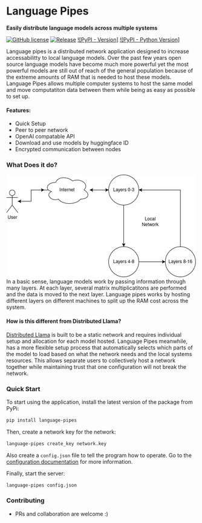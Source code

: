 # Language Pipes

**Easily distribute language models across multiple systems**  

[![GitHub license][License-Image]](License-Url)
[![Release][Release-Image]][Release-Url] 
[![PyPI - Version]](PyPiVersion-Url)
[![PyPI - Python Version]](PythonVersion-Url)

[License-Image]: https://img.shields.io/badge/license-MIT-blue.svg
[License-Url]: https://github.com/erinclemmer/language-pipes/blob/main/LICENSE

[Release-Url]: https://github.com/erinclemmer/language-pipes/releases/latest
[Release-Image]: https://img.shields.io/github/v/release/erinclemmer/language-pipes

[PyPiVersion-Url]: https://img.shields.io/pypi/v/language-pipes
[PythonVersion-Url]: https://img.shields.io/pypi/pyversions/language-pipes

Language pipes is a distributed network application designed to increase accessabilitty to local language models. Over the past few years open source language models have become much more powerful yet the most powerful models are still out of reach of the general population because of the extreme amounts of RAM that is needed to host these models. Language Pipes allows multiple computer systems to host the same model and move computatiton data between them while being as easy as possible to set up.

#### Features:
- Quick Setup
- Peer to peer network
- OpenAI compatable API
- Download and use models by huggingface ID
- Encrypted communication between nodes

### What Does it do?
![Basic Flow](./pictures/Basic_Flow.png "Basic Flow")  
In a basic sense, language models work by passing information through many layers. At each layer, several matrix multiplicatitons are performed and the data is moved to the next layer. Language pipes works by hosting different layers on different machines to split up the RAM cost across the system.

#### How is this different from Distributed Llama?
[Distributed Llama](https://github.com/b4rtaz/distributed-llama) is built to be a static network and requires individual setup and allocation for each model hosted. Language Pipes meanwhile, has a more flexible setup process that automatically selects which parts of the model to load based on what the network needs and the local systems resources. This allows separate users to collectively host a network together while maintaining trust that one configuration will not break the network.

### Quick Start
To start using the application, install the latest version of the package from PyPi:
```bash
pip install language-pipes
```

Then, create a network key for the network:
```bash
language-pipes create_key network.key
```

Also create a `config.json` file to tell the program how to operate. Go to the [configuration documentation](/documentation/configuration.md) for more information.

Finally, start the server:
```bash
language-pipes config.json
```

### Contributing
* PRs and collaboration are welcome :)